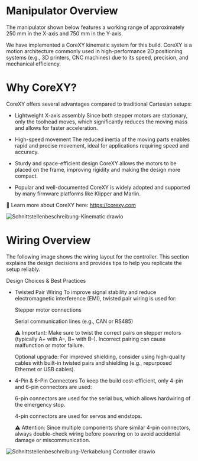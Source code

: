 # Manipulator Overview
The manipulator shown below features a working range of approximately 250 mm in the X-axis and 750 mm in the Y-axis.

We have implemented a CoreXY kinematic system for this build. CoreXY is a motion architecture commonly used in high-performance 2D positioning systems (e.g., 3D printers, CNC machines) due to its speed, precision, and mechanical efficiency.

# Why CoreXY?
CoreXY offers several advantages compared to traditional Cartesian setups:

- Lightweight X-axis assembly
Since both stepper motors are stationary, only the toolhead moves, which significantly reduces the moving mass and allows for faster acceleration.

- High-speed movement
The reduced inertia of the moving parts enables rapid and precise movement, ideal for applications requiring speed and accuracy.

- Sturdy and space-efficient design
CoreXY allows the motors to be placed on the frame, improving rigidity and making the design more compact.

- Popular and well-documented
CoreXY is widely adopted and supported by many firmware platforms like Klipper and Marlin.

🔗 Learn more about CoreXY here: https://corexy.com

![Schnittstellenbeschreibung-Kinematic drawio](https://github.com/user-attachments/assets/f178db4c-8ba4-4ca8-8b2d-f748c94de9c4)

# Wiring Overview
The following image shows the wiring layout for the controller. This section explains the design decisions and provides tips to help you replicate the setup reliably.

Design Choices & Best Practices
- Twisted Pair Wiring
  To improve signal stability and reduce electromagnetic interference (EMI), twisted pair wiring is used for:
  
  Stepper motor connections
  
  Serial communication lines (e.g., CAN or RS485)
  
  ⚠️ Important: Make sure to twist the correct pairs on stepper motors (typically A+ with A–, B+ with B–). Incorrect pairing can cause malfunction or motor failure.
  
  Optional upgrade: For improved shielding, consider using high-quality cables with built-in twisted pairs and shielding (e.g., repurposed Ethernet or USB cables).

- 4-Pin & 6-Pin Connectors
  To keep the build cost-efficient, only 4-pin and 6-pin connectors are used:

  6-pin connectors are used for the serial bus, which allows hardwiring of the emergency stop.

  4-pin connectors are used for servos and endstops.

  ⚠️ Attention: Since multiple components share similar 4-pin connectors, always double-check wiring before powering on to avoid accidental damage or miscommunication.

![Schnittstellenbeschreibung-Verkabelung Controller drawio](https://github.com/user-attachments/assets/a4926ca8-0627-4b84-8fb7-d616ab7f1f75)

  
